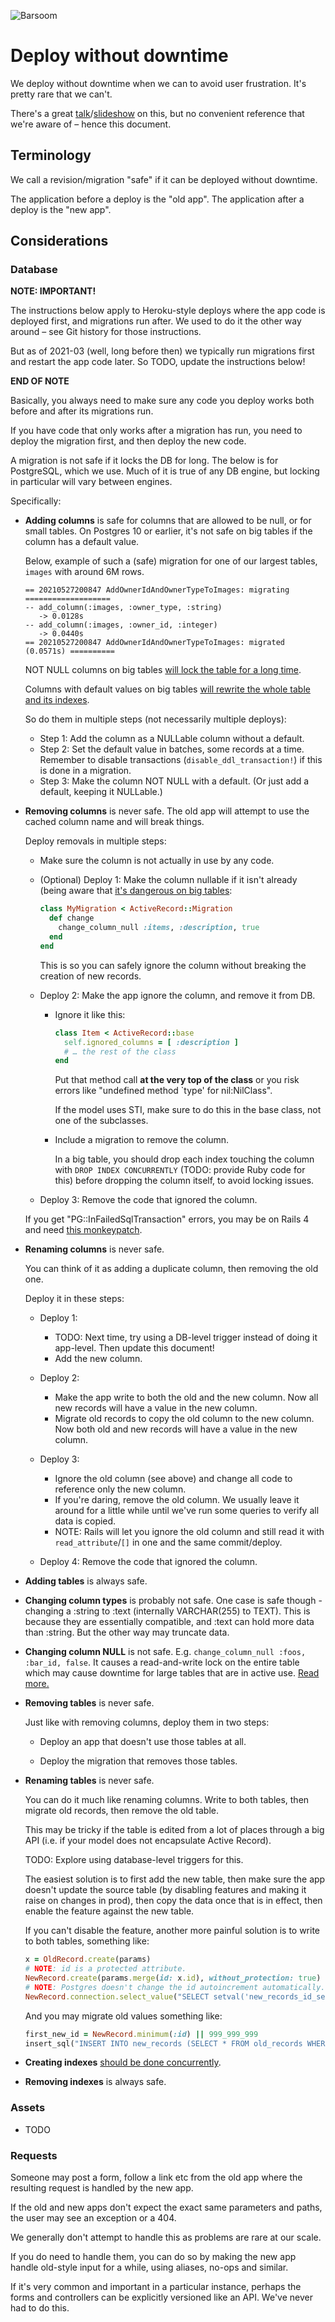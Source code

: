 ![Barsoom](http://barsoom.se/barsoom.png)

# Deploy without downtime

We deploy without downtime when we can to avoid user frustration. It's pretty rare that we can't.

There's a great [talk](http://www.youtube.com/watch?v=R6bVTthtnZ0)/[slideshow](https://github.com/barsoom/devbook/tree/master/deploy_without_downtime) on this, but no convenient reference that we're aware of – hence this document.

## Terminology

We call a revision/migration "safe" if it can be deployed without downtime.

The application before a deploy is the "old app". The application after a deploy is the "new app".


## Considerations


### Database

**NOTE: IMPORTANT!**

The instructions below apply to Heroku-style deploys where the app code is deployed first, and migrations run after. We used to do it the other way around – see Git history for those instructions.

But as of 2021-03 (well, long before then) we typically run migrations first and restart the app code later. So TODO, update the instructions below!

**END OF NOTE**

Basically, you always need to make sure any code you deploy works both before and after its migrations run.

If you have code that only works after a migration has run, you need to deploy the migration first, and then deploy the new code.

A migration is not safe if it locks the DB for long. The below is for PostgreSQL, which we use. Much of it is true of any DB engine, but locking in particular will vary between engines.

Specifically:

* **Adding columns** is safe for columns that are allowed to be null, or for small tables. On Postgres 10 or earlier, it's not safe on big tables if the column has a default value.

  Below, example of such a (safe) migration for one of our largest tables, `images` with around 6M rows.
  ```
  == 20210527200847 AddOwnerIdAndOwnerTypeToImages: migrating ===================
  -- add_column(:images, :owner_type, :string)
     -> 0.0128s
  -- add_column(:images, :owner_id, :integer)
     -> 0.0440s
  == 20210527200847 AddOwnerIdAndOwnerTypeToImages: migrated (0.0571s) ==========
  ```

  NOT NULL columns on big tables [will lock the table for a long time](http://stackoverflow.com/a/19527999/6962).
  
  Columns with default values on big tables [will rewrite the whole table and its indexes](https://stackoverflow.com/q/19525083/6962).
    
  So do them in multiple steps (not necessarily multiple deploys):
  
  * Step 1: Add the column as a NULLable column without a default.
  * Step 2: Set the default value in batches, some records at a time. Remember to disable transactions (`disable_ddl_transaction!`) if this is done in a migration.
  * Step 3: Make the column NOT NULL with a default. (Or just add a default, keeping it NULLable.)

* **Removing columns** is never safe.
  The old app will attempt to use the cached column name and will break things.

  Deploy removals in multiple steps:

  * Make sure the column is not actually in use by any code.

  * (Optional) Deploy 1: Make the column nullable if it isn't already (being aware that [it's dangerous on big tables](http://stackoverflow.com/q/42070628/6962):

    ```ruby
    class MyMigration < ActiveRecord::Migration
      def change
        change_column_null :items, :description, true
      end
    end
    ```

    This is so you can safely ignore the column without breaking the creation of new records.

  * Deploy 2: Make the app ignore the column, and remove it from DB.

    * Ignore it like this:

      ``` ruby
      class Item < ActiveRecord::base
        self.ignored_columns = [ :description ]
        # … the rest of the class
      end
      ```

      Put that method call **at the very top of the class** or you risk errors like "undefined method `type' for nil:NilClass".

      If the model uses STI, make sure to do this in the base class, not one of the subclasses.

    * Include a migration to remove the column.

      In a big table, you should drop each index touching the column with `DROP INDEX CONCURRENTLY` (TODO: provide Ruby code for this) before dropping the column itself, to avoid locking issues.

  * Deploy 3: Remove the code that ignored the column.

  If you get "PG::InFailedSqlTransaction" errors, you may be on Rails 4 and need [this monkeypatch](https://github.com/rails/rails/issues/12330#issuecomment-244930976).

* **Renaming columns** is never safe.

  You can think of it as adding a duplicate column, then removing the old one.

  Deploy it in these steps:

  * Deploy 1:
    * TODO: Next time, try using a DB-level trigger instead of doing it app-level. Then update this document!
    * Add the new column.

  * Deploy 2:
    * Make the app write to both the old and the new column. Now all new records will have a value in the new column.
    * Migrate old records to copy the old column to the new column. Now both old and new records will have a value in the new column.

  * Deploy 3:
    * Ignore the old column (see above) and change all code to reference only the new column.
    * If you're daring, remove the old column. We usually leave it around for a little while until we've run some queries to verify all data is copied.
    * NOTE: Rails will let you ignore the old column and still read it with `read_attribute`/`[]` in one and the same commit/deploy.

  * Deploy 4: Remove the code that ignored the column.

* **Adding tables** is always safe.

* **Changing column types** is probably not safe. One case is safe though - changing a :string to :text (internally VARCHAR(255) to TEXT). This is because they are essentially compatible, and :text can hold more data than :string. But the other way may truncate data.

* **Changing column NULL** is not safe. E.g. `change_column_null :foos, :bar_id, false`. It causes a read-and-write lock on the entire table which may cause downtime for large tables that are in active use. [Read more.](http://stackoverflow.com/q/42070628/6962)

* **Removing tables** is never safe.

  Just like with removing columns, deploy them in two steps:

  * Deploy an app that doesn't use those tables at all.

  * Deploy the migration that removes those tables.

* **Renaming tables** is never safe.

  You can do it much like renaming columns. Write to both tables, then migrate old records, then remove the old table.

  This may be tricky if the table is edited from a lot of places through a big API (i.e. if your model does not encapsulate Active Record).

  TODO: Explore using database-level triggers for this.

  The easiest solution is to first add the new table, then make sure the app doesn't update the source table (by disabling features and making it raise on changes in prod), then copy the data once that is in effect, then enable the feature against the new table.

  If you can't disable the feature, another more painful solution is to write to both tables, something like:

  ``` ruby
  x = OldRecord.create(params)
  # NOTE: id is a protected attribute.
  NewRecord.create(params.merge(id: x.id), without_protection: true)
  # NOTE: Postgres doesn't change the id autoincrement automatically.
  NewRecord.connection.select_value("SELECT setval('new_records_id_seq', (SELECT MAX(id) FROM new_records));")
  ```

  And you may migrate old values something like:

  ``` ruby
  first_new_id = NewRecord.minimum(:id) || 999_999_999
  insert_sql("INSERT INTO new_records (SELECT * FROM old_records WHERE id < #{first_new_id})")
  ```

* **Creating indexes** [should be done concurrently](https://robots.thoughtbot.com/how-to-create-postgres-indexes-concurrently-in).

* **Removing indexes** is always safe.


### Assets

* TODO


### Requests

Someone may post a form, follow a link etc from the old app where the resulting request is handled by the new app.

If the old and new apps don't expect the exact same parameters and paths, the user may see an exception or a 404.

We generally don't attempt to handle this as problems are rare at our scale.

If you do need to handle them, you can do so by making the new app handle old-style input for a while, using aliases, no-ops and similar.

If it's very common and important in a particular instance, perhaps the forms and controllers can be explicitly versioned like an API. We've never had to do this.

